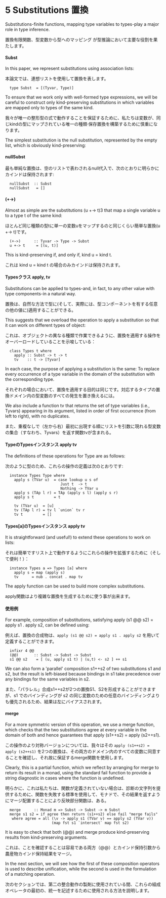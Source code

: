# 5  Substitutions 置換

Substitutions-finite functions, mapping type variables to types-play a major role in type inference.

置換有限関数、型変数から型へのマッピング が型推論において主要な役割を果たします。


#### Subst

In this paper, we represent substitutions using association lists:

本論文では、連想リストを使用して置換を表します。

	  type Subst  = [(Tyvar, Type)]

To ensure that we work only with well-formed type expressions, we will be careful to construct only kind-preserving substitutions in which variables are mapped only to types of the same kind.

我々が唯一の整形型の式で動作することを保証するために、私たちは変数が、同じkindの型にマップされている唯一の種類·保存置換を構築するために慎重になります。

The simplest substitution is the null substitution, represented by the empty list, which is obviously kind-preserving:

#### nullSubst

最も単純な置換は、空のリストで表わされるnull代入で、次のとおりに明らかにカインドは保持されます:

	  nullSubst  :: Subst
	  nullSubst   = []

#### (+->)

Almost as simple are the substitutions (u +-> t)3 that map a single variable u to a type t of the same kind:

ほとんど同じ種類の型tに単一の変数uをマップするのと同じくらい簡単な置換(u +-> t)です。

	  (+->)      :: Tyvar -> Type -> Subst
	  u +-> t     = [(u, t)]

This is kind-preserving if, and only if, kind u = kind t.

これは kind u = kind t の場合のみカインドは保持されます。

#### Typesクラス apply, tv

Substitutions can be applied to types-and, in fact, to any other value with type components-in a natural way.

置換は、自然な方法で型に(そして、実際には、型コンポーネントを有する任意の他の値に)適用することができる。

This suggests that we overload the operation to apply a substitution so that it can work on different types of object:

これは、オブジェクトの異なる種類で作業できるように、置換を適用する操作をオーバーロードしていることを示唆している：

	  class Types t where
	    apply :: Subst -> t -> t
	    tv    :: t -> [Tyvar]

In each case, the purpose of applying a substitution is the same: To replace every occurrence of a type variable in the domain of the substitution with the corresponding type.

それぞれの場合において、置換を適用する目的は同じです。対応するタイプの置換ドメイン内の型変数のすべての発生を置き換えるには。


We also include a function tv that returns the set of type variables (i.e., Tyvars) appearing in its argument, listed in order of first occurrence (from left to right), with no duplicates.

また、重複なし​​で（左から右）最初に出現する順にリストを引数に現れる型変数の集合（すなわち、Tyvars）を返す関数tvが含まれる。

#### TypeのTypesインスタンス apply tv

The definitions of these operations for Type are as follows:

次のように型のため、これらの操作の定義は次のとおりです:

	  instance Types Type where
	    apply s (TVar u)  = case lookup u s of
	                         Just t  -> t
	                         Nothing -> TVar u
	    apply s (TAp l r) = TAp (apply s l) (apply s r)
	    apply s t         = t

	    tv (TVar u)  = [u]
	    tv (TAp l r) = tv l `union` tv r
	    tv t         = []

#### Types[a]のTypesインスタンス apply tv

It is straightforward (and useful!) to extend these operations to work on lists:

それは簡単ですリスト上で動作するようにこれらの操作を拡張するために（そして便利！）：


	  instance Types a => Types [a] where
	    apply s = map (apply s)
	    tv      = nub . concat . map tv

The apply function can be used to build more complex substitutions.

apply関数はより複雑な置換を生成するために使う事が出来ます。

#### 使用例

For example, composition of substitutions, satisfying apply (s1 @@ s2) = apply s1 . apply s2, can be defined using:

例えば、置換の合成物は、`apply (s1 @@ s2) = apply s1 . apply s2` を用いて定義することができます。


	  infixr 4 @@
	  (@@)       :: Subst -> Subst -> Subst
	  s1 @@ s2    = [ (u, apply s1 t) | (u,t) <- s2 ] ++ s1

We can also form a 'parallel' composition s1++s2 of two substitutions s1 and s2, but the result is left-biased because bindings in s1 take precedence over any bindings for the same variables in s2.

また、「パラレル」合成s1++s2が2つの置換S1、S2を形成することができますが、s1 でのバインディングが s2 の同じ変数のための任意のバインディングよりも優先されるため、結果は左にバイアスされます。

#### merge

For a more symmetric version of this operation, we use a merge function, which checks that the two substitutions agree at every variable in the domain of both and hence guarantees that apply (s1++s2) = apply (s2++s1).

この操作のより対称バージョンについては、我々はその `apply (s1++s2) = apply (s2++s1)` を2つの置換は、その両方のドメイン内のすべての変数に同意することを確認し、それ故に保証するmerge関数を使用します。

Clearly, this is a partial function, which we reflect by arranging for merge to return its result in a monad, using the standard fail function to provide a string diagnostic in cases where the function is undefined.

明らかに、これは私たちは、関数が定義されていない場合は、診断の文字列を提供するために、関数を失敗する標準を使用して、モナドで、その結果を返すようにマージ配置することにより反映部分関数は、ある。


	  merge      :: Monad m => Subst -> Subst -> m Subst
	  merge s1 s2 = if agree then return (s1++s2) else fail "merge fails"
	   where agree = all (\v -> apply s1 (TVar v) == apply s2 (TVar v))
	                     (map fst s1 `intersect` map fst s2)

It is easy to check that both (@@) and merge produce kind-preserving results from kind-preserving arguments.

これは、ことを確認することは容易である両方（@@）とカインド保持引数から農産物カインド保持結果をマージ。

In the next section, we will see how the first of these composition operators is used to describe unification, while the second is used in the formulation of a matching operation.

次のセクションでは、第二の整合動作の製剤に使用されている間、これらの組成オペレータの最初の、統一を記述するために使用される方法を説明します。
